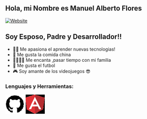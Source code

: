 
## Hola, mi Nombre es Manuel Alberto Flores

[![Website](https://img.shields.io/website?label=https://baulprogram.com.mx/&style=for-the-badge&url=https://baulprogram.com.mx/)](https://baulprogram.com.mx/)


## Soy Esposo, Padre y Desarrollador!!

- 👨‍💻 Me apasiona el aprender nuevas tecnologias!
- 🥡 Me gusta la comida china
- 👨‍👩‍👧‍👧 Me encanta ,pasar tiempo con mi familia
- 🥅 Me gusta el futbol
- 🎮 Soy amante de los videojuegos 😎




### Lenguajes y Herramientas:
![Screenshot](github.png)
![Screenshot](angular.png)
